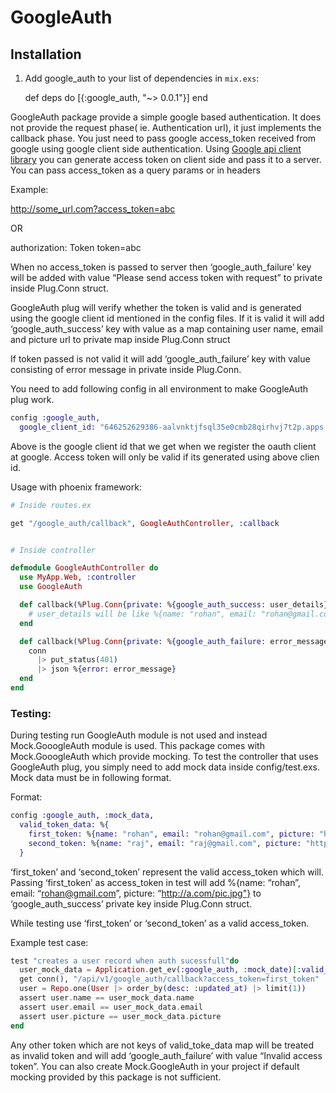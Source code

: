 # GoogleAuth

## Installation

  1. Add google_auth to your list of dependencies in `mix.exs`:

        def deps do
          [{:google_auth, "~> 0.0.1"}]
        end

GoogleAuth package provide a simple google based authentication. It does not provide the request phase( ie. Authentication url), it just implements the callback phase. You just need to pass google access_token received from google using google client side authentication. Using [Google api client library](https://developers.google.com/api-client-library/javascript/features/authentication) you can generate access token on client side and pass it to a server. You can pass access_token as a query params or in headers

Example:

http://some_url.com?access_token=abc

OR

authorization: Token token=abc

When no access_token is passed to server then ‘google_auth_failure’ key will be added with value “Please send access token with request” to private inside Plug.Conn struct.

GoogleAuth plug will verify whether the token is valid and is generated using the google client id mentioned in the config files. If it is valid it will add ‘google_auth_success’ key with value as a map containing user name, email and picture url to private map inside Plug.Conn struct

If token passed is not valid it will add ‘google_auth_failure’ key with value consisting of error message in private inside Plug.Conn.

You need to add following config in all environment to make GoogleAuth plug work.

```elixir
config :google_auth,
  google_client_id: "646252629386-aalvnktjfsql35e0cmb28qirhvj7t2p.apps.googleusercontent.com"
 ```

Above is the google client id that we get when we register the oauth client at google. Access token will only be valid if its generated using above clien id.

Usage with phoenix framework:

```elixir
# Inside routes.ex

get "/google_auth/callback", GoogleAuthController, :callback


# Inside controller

defmodule GoogleAuthController do
  use MyApp.Web, :controller
  use GoogleAuth

  def callback(%Plug.Conn{private: %{google_auth_success: user_details}} = conn, _) do
    # user_details will be like %{name: "rohan", email: "rohan@gmail.com", picture: "http://a/b.jpg"}
  end

  def callback(%Plug.Conn{private: %{google_auth_failure: error_message}} = conn, _) do
    conn
      |> put_status(401)
      |> json %{error: error_message}
  end
end
```

### Testing:

During testing run GoogleAuth module is not used and instead Mock.GooogleAuth module is used. This package comes with Mock.GooogleAuth which provide mocking. To test the controller that uses GoogleAuth plug, you simply need to add mock data inside config/test.exs. Mock data must be in following format.

Format:

```elixir
config :google_auth, :mock_data,
  valid_token_data: %{
    first_token: %{name: "rohan", email: "rohan@gmail.com", picture: "http://a.com/pic.jpg"},
    second_token: %{name: "raj", email: "raj@gmail.com", picture: "http://a.com/pic1.jpg"}
  }
 ```

‘first_token’ and ‘second_token’ represent the valid access_token which will. Passing ‘first_token’ as access_token in test will add %{name: “rohan”, email: “rohan@gmail.com”, picture: “http://a.com/pic.jpg"} to ‘google_auth_success’ private key inside Plug.Conn struct.

While testing use ‘first_token’ or ‘second_token’ as a valid access_token.

Example test case:

```elixir
test "creates a user record when auth sucessfull"do
  user_mock_data = Application.get_ev(:google_auth, :mock_date)[:valid_token_data].first_token
  get conn(), "/api/v1/google_auth/callback?access_token=first_token"
  user = Repo.one(User |> order_by(desc: :updated_at) |> limit(1))
  assert user.name == user_mock_data.name
  assert user.email == user_mock_data.email
  assert user.picture == user_mock_data.picture
end
```

Any other token which are not keys of valid_toke_data map will be treated as invalid token and will add ‘google_auth_failure’ with value “Invalid access token”. You can also create Mock.GoogleAuth in your project if default mocking provided by this package is not sufficient.

